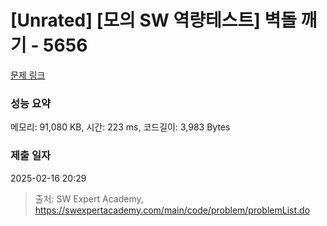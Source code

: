 # [Unrated] [모의 SW 역량테스트] 벽돌 깨기 - 5656 

[문제 링크](https://swexpertacademy.com/main/code/problem/problemDetail.do?contestProbId=AWXRQm6qfL0DFAUo) 

### 성능 요약

메모리: 91,080 KB, 시간: 223 ms, 코드길이: 3,983 Bytes

### 제출 일자

2025-02-16 20:29



> 출처: SW Expert Academy, https://swexpertacademy.com/main/code/problem/problemList.do